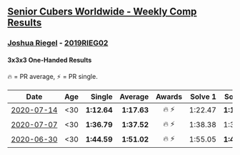 <style>table {white-space: nowrap;}</style>

## [Senior Cubers Worldwide - Weekly Comp Results](/scw-comp/results/)
### [Joshua Riegel](README.md) - [2019RIEG02](https://www.worldcubeassociation.org/persons/2019RIEG02?event=333oh)
#### 3x3x3 One-Handed Results

<span style="white-space: nowrap;">🔥 = PR average</span>, <span style="white-space: nowrap;">⚡ = PR single</span>.

| Date | Age | Single | Average | Awards | Solve 1 | Solve 2 | Solve 3 | Solve 4 | Solve 5 | Video |
| :--: | :--: | --: | --: | :--: | --: | --: | --: | --: | --: | :-- |
| [2020-07-14](../../results/2020-07-14/333oh.md) | <30 | **1:12.64** | **1:17.63** | 🔥 ⚡ | 1:22.47 | **1:12.64** | 1:17.79 | DNS | DNS | [Link](https://www.facebook.com/events/1157754364595802/permalink/1161079270929978) |
| [2020-07-07](../../results/2020-07-07/333oh.md) | <30 | **1:36.79** | **1:37.52** | 🔥 ⚡ | 1:38.38 | 1:37.38 | **1:36.79** | DNS | DNS | [Link](https://www.facebook.com/events/271667090769235/permalink/275653123703965) |
| [2020-06-30](../../results/2020-06-30/333oh.md) | <30 | **1:44.59** | **1:51.02** | 🔥 ⚡ | 1:55.05 | **1:44.59** | 1:53.42 | DNS | DNS | [Link](https://www.facebook.com/events/679860472562391/permalink/683525975529174) |


<!-- Global site tag (gtag.js) - Google Analytics -->
<script async src="https://www.googletagmanager.com/gtag/js?id=UA-86348435-3"></script>
<script>window.dataLayer = window.dataLayer || []; function gtag() {dataLayer.push(arguments);} gtag('js', new Date()); gtag('config', 'UA-86348435-3');</script>
